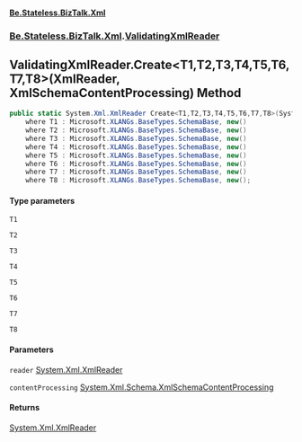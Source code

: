 #### [Be.Stateless.BizTalk.Xml](README.md 'README')
### [Be.Stateless.BizTalk.Xml](Be.Stateless.BizTalk.Xml.md 'Be.Stateless.BizTalk.Xml').[ValidatingXmlReader](ValidatingXmlReader.md 'Be.Stateless.BizTalk.Xml.ValidatingXmlReader')

## ValidatingXmlReader.Create<T1,T2,T3,T4,T5,T6,T7,T8>(XmlReader, XmlSchemaContentProcessing) Method

```csharp
public static System.Xml.XmlReader Create<T1,T2,T3,T4,T5,T6,T7,T8>(System.Xml.XmlReader reader, System.Xml.Schema.XmlSchemaContentProcessing contentProcessing=System.Xml.Schema.XmlSchemaContentProcessing.Strict)
    where T1 : Microsoft.XLANGs.BaseTypes.SchemaBase, new()
    where T2 : Microsoft.XLANGs.BaseTypes.SchemaBase, new()
    where T3 : Microsoft.XLANGs.BaseTypes.SchemaBase, new()
    where T4 : Microsoft.XLANGs.BaseTypes.SchemaBase, new()
    where T5 : Microsoft.XLANGs.BaseTypes.SchemaBase, new()
    where T6 : Microsoft.XLANGs.BaseTypes.SchemaBase, new()
    where T7 : Microsoft.XLANGs.BaseTypes.SchemaBase, new()
    where T8 : Microsoft.XLANGs.BaseTypes.SchemaBase, new();
```
#### Type parameters

<a name='Be.Stateless.BizTalk.Xml.ValidatingXmlReader.Create_T1,T2,T3,T4,T5,T6,T7,T8_(System.Xml.XmlReader,System.Xml.Schema.XmlSchemaContentProcessing).T1'></a>

`T1`

<a name='Be.Stateless.BizTalk.Xml.ValidatingXmlReader.Create_T1,T2,T3,T4,T5,T6,T7,T8_(System.Xml.XmlReader,System.Xml.Schema.XmlSchemaContentProcessing).T2'></a>

`T2`

<a name='Be.Stateless.BizTalk.Xml.ValidatingXmlReader.Create_T1,T2,T3,T4,T5,T6,T7,T8_(System.Xml.XmlReader,System.Xml.Schema.XmlSchemaContentProcessing).T3'></a>

`T3`

<a name='Be.Stateless.BizTalk.Xml.ValidatingXmlReader.Create_T1,T2,T3,T4,T5,T6,T7,T8_(System.Xml.XmlReader,System.Xml.Schema.XmlSchemaContentProcessing).T4'></a>

`T4`

<a name='Be.Stateless.BizTalk.Xml.ValidatingXmlReader.Create_T1,T2,T3,T4,T5,T6,T7,T8_(System.Xml.XmlReader,System.Xml.Schema.XmlSchemaContentProcessing).T5'></a>

`T5`

<a name='Be.Stateless.BizTalk.Xml.ValidatingXmlReader.Create_T1,T2,T3,T4,T5,T6,T7,T8_(System.Xml.XmlReader,System.Xml.Schema.XmlSchemaContentProcessing).T6'></a>

`T6`

<a name='Be.Stateless.BizTalk.Xml.ValidatingXmlReader.Create_T1,T2,T3,T4,T5,T6,T7,T8_(System.Xml.XmlReader,System.Xml.Schema.XmlSchemaContentProcessing).T7'></a>

`T7`

<a name='Be.Stateless.BizTalk.Xml.ValidatingXmlReader.Create_T1,T2,T3,T4,T5,T6,T7,T8_(System.Xml.XmlReader,System.Xml.Schema.XmlSchemaContentProcessing).T8'></a>

`T8`
#### Parameters

<a name='Be.Stateless.BizTalk.Xml.ValidatingXmlReader.Create_T1,T2,T3,T4,T5,T6,T7,T8_(System.Xml.XmlReader,System.Xml.Schema.XmlSchemaContentProcessing).reader'></a>

`reader` [System.Xml.XmlReader](https://docs.microsoft.com/en-us/dotnet/api/System.Xml.XmlReader 'System.Xml.XmlReader')

<a name='Be.Stateless.BizTalk.Xml.ValidatingXmlReader.Create_T1,T2,T3,T4,T5,T6,T7,T8_(System.Xml.XmlReader,System.Xml.Schema.XmlSchemaContentProcessing).contentProcessing'></a>

`contentProcessing` [System.Xml.Schema.XmlSchemaContentProcessing](https://docs.microsoft.com/en-us/dotnet/api/System.Xml.Schema.XmlSchemaContentProcessing 'System.Xml.Schema.XmlSchemaContentProcessing')

#### Returns
[System.Xml.XmlReader](https://docs.microsoft.com/en-us/dotnet/api/System.Xml.XmlReader 'System.Xml.XmlReader')